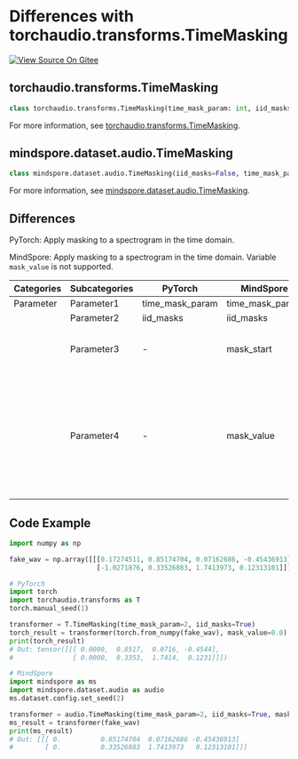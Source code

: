 # Differences with torchaudio.transforms.TimeMasking

[![View Source On Gitee](https://mindspore-website.obs.cn-north-4.myhuaweicloud.com/website-images/r2.3.q1/resource/_static/logo_source_en.svg)](https://gitee.com/mindspore/docs/blob/r2.3.q1/docs/mindspore/source_en/note/api_mapping/pytorch_diff/TimeMasking.md)

## torchaudio.transforms.TimeMasking

```python
class torchaudio.transforms.TimeMasking(time_mask_param: int, iid_masks: bool = False)
```

For more information, see [torchaudio.transforms.TimeMasking](https://pytorch.org/audio/0.8.0/transforms.html#torchaudio.transforms.TimeMasking.html).

## mindspore.dataset.audio.TimeMasking

```python
class mindspore.dataset.audio.TimeMasking(iid_masks=False, time_mask_param=0, mask_start=0, mask_value=0.0)
```

For more information, see [mindspore.dataset.audio.TimeMasking](https://mindspore.cn/docs/en/r2.3.0rc1/api_python/dataset_audio/mindspore.dataset.audio.TimeMasking.html#mindspore.dataset.audio.TimeMasking).

## Differences

PyTorch: Apply masking to a spectrogram in the time domain.

MindSpore: Apply masking to a spectrogram in the time domain. Variable `mask_value` is not supported.

| Categories | Subcategories |PyTorch | MindSpore | Difference |
| --- | ---   | ---   | ---        |---  |
|Parameter | Parameter1 | time_mask_param    | time_mask_param    | - |
|     | Parameter2 | iid_masks   | iid_masks   | - |
|     | Parameter3 | -   | mask_start   | Starting point to apply mask  |
|     | Parameter4 | -   | mask_value   | Value to assign to the masked location, can not be changed during computing in MindSpore  |

## Code Example

```python
import numpy as np

fake_wav = np.array([[[0.17274511, 0.85174704, 0.07162686, -0.45436913],
                      [-1.0271876, 0.33526883, 1.7413973, 0.12313101]]]).astype(np.float32)

# PyTorch
import torch
import torchaudio.transforms as T
torch.manual_seed(1)

transformer = T.TimeMasking(time_mask_param=2, iid_masks=True)
torch_result = transformer(torch.from_numpy(fake_wav), mask_value=0.0)
print(torch_result)
# Out: tensor([[[ 0.0000,  0.8517,  0.0716, -0.4544],
#               [ 0.0000,  0.3353,  1.7414,  0.1231]]])

# MindSpore
import mindspore as ms
import mindspore.dataset.audio as audio
ms.dataset.config.set_seed(2)

transformer = audio.TimeMasking(time_mask_param=2, iid_masks=True, mask_start=0, mask_value=0.0)
ms_result = transformer(fake_wav)
print(ms_result)
# Out: [[[ 0.          0.85174704  0.07162686 -0.45436913]
#        [ 0.          0.33526883  1.7413973   0.12313101]]]
```
